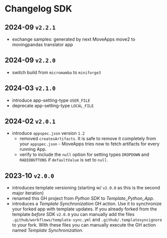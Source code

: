 # Changelog SDK

## 2024-09 `v2.2.1`

- exchange samples: generated by next MoveApps move2 to movingpandas translator app

## 2024-09 `v2.2.0`

- switch build from `micromamba` to `miniforge3`

## 2024-03 `v2.1.0`

- introduce app-setting-type `USER_FILE`
- deprecate app-setting-type `LOCAL_FILE`

## 2024-02 `v2.0.1`

- introduce `appspec.json` version `1.2`
    - removed `createsArtifacts`. It is safe to remove it completely from your `appspec.json` - MoveApps tries now to fetch artifacts for every running App.
    - verify to include the `null` option for setting types `DROPDOWN` and `RADIOBUTTONS` if `defaultValue` is set to `null`.

## 2023-10 `v2.0.0`

- introduces template versioning (starting w/ `v2.0.0` as this is the second major iteration)
- renamed this GH project from _Python SDK_ to _Template_Python_App_.
- introduces a _Template Synchronization_ GH action. Use it to synchronize your forked app with template updates. If you already forked from the template _before_ SDK `v2.0.0` you can manually add the files `.github/workflows/template-sync.yml` and `.github/.templatesyncignore` to your fork. With these files you can manually execute the GH action named _Template Synchronization_.
